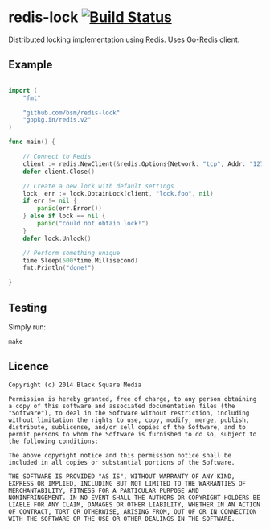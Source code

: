 # redis-lock [![Build Status](https://travis-ci.org/bsm/redis-lock.png?branch=master)](https://travis-ci.org/bsm/redis-lock)

Distributed locking implementation using [Redis](http://redis.io). Uses [Go-Redis](https://github.com/go-redis/redis) client.

## Example

```go

import (
    "fmt"

    "github.com/bsm/redis-lock"
    "gopkg.in/redis.v2"
)

func main() {

    // Connect to Redis
    client := redis.NewClient(&redis.Options{Network: "tcp", Addr: "127.0.0.1:6379"})
    defer client.Close()

    // Create a new lock with default settings
    lock, err := lock.ObtainLock(client, "lock.foo", nil)
    if err != nil {
        panic(err.Error())
    } else if lock == nil {
        panic("could not obtain lock!")
    }
    defer lock.Unlock()

    // Perform something unique
    time.Sleep(500*time.Millisecond)
    fmt.Println("done!")

}

```

## Testing

Simply run:

    make

## Licence

    Copyright (c) 2014 Black Square Media

    Permission is hereby granted, free of charge, to any person obtaining
    a copy of this software and associated documentation files (the
    "Software"), to deal in the Software without restriction, including
    without limitation the rights to use, copy, modify, merge, publish,
    distribute, sublicense, and/or sell copies of the Software, and to
    permit persons to whom the Software is furnished to do so, subject to
    the following conditions:

    The above copyright notice and this permission notice shall be
    included in all copies or substantial portions of the Software.

    THE SOFTWARE IS PROVIDED "AS IS", WITHOUT WARRANTY OF ANY KIND,
    EXPRESS OR IMPLIED, INCLUDING BUT NOT LIMITED TO THE WARRANTIES OF
    MERCHANTABILITY, FITNESS FOR A PARTICULAR PURPOSE AND
    NONINFRINGEMENT. IN NO EVENT SHALL THE AUTHORS OR COPYRIGHT HOLDERS BE
    LIABLE FOR ANY CLAIM, DAMAGES OR OTHER LIABILITY, WHETHER IN AN ACTION
    OF CONTRACT, TORT OR OTHERWISE, ARISING FROM, OUT OF OR IN CONNECTION
    WITH THE SOFTWARE OR THE USE OR OTHER DEALINGS IN THE SOFTWARE.
